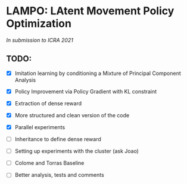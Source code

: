 LAMPO: LAtent Movement Policy Optimization
==========================================

_In submission to ICRA 2021_

TODO:
----
- [x] Imitation learning by conditioning a Mixture of Principal Component Analysis
- [x] Policy Improvement via Policy Gradient with KL constraint
- [x] Extraction of dense reward
- [x] More structured and clean version of the code
- [x] Parallel experiments
- [ ] Inheritance to define dense reward
- [ ] Setting up experiments with the cluster (ask Joao)
- [ ] Colome and Torras Baseline
- [ ] Better analysis, tests and comments

